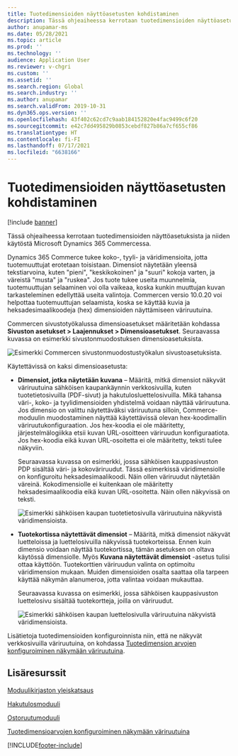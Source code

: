 ```yaml
---
title: Tuotedimensioiden näyttöasetusten kohdistaminen
description: Tässä ohjeaiheessa kerrotaan tuotedimensioiden näyttöasetuksista ja niiden käytöstä Microsoft Dynamics 365 Commercessa.
author: anupamar-ms
ms.date: 05/28/2021
ms.topic: article
ms.prod: ''
ms.technology: ''
audience: Application User
ms.reviewer: v-chgri
ms.custom: ''
ms.assetid: ''
ms.search.region: Global
ms.search.industry: ''
ms.author: anupamar
ms.search.validFrom: 2019-10-31
ms.dyn365.ops.version: ''
ms.openlocfilehash: 43f402c62cd7c9aab184152820e4fac9499c6f20
ms.sourcegitcommit: e42c7dd495829b0853cebdf827b86a7cf655cf86
ms.translationtype: HT
ms.contentlocale: fi-FI
ms.lasthandoff: 07/17/2021
ms.locfileid: "6638166"
---
```

# <a name="apply-display-settings-for-product-dimensions"></a>Tuotedimensioiden näyttöasetusten kohdistaminen

[!include [banner](includes/banner.md)]


Tässä ohjeaiheessa kerrotaan tuotedimensioiden näyttöasetuksista ja niiden käytöstä Microsoft Dynamics 365 Commercessa.

Dynamics 365 Commerce tukee koko-, tyyli- ja väridimensioita, jotta tuotemuuttujat erotetaan toisistaan. Dimensiot näytetään yleensä tekstiarvoina, kuten "pieni", "keskikokoinen" ja "suuri" kokoja varten, ja väreistä "musta" ja "ruskea". Jos tuote tukee useita muunnelmia, tuotemuuttujan selaaminen voi olla vaikeaa, koska kunkin muuttujan kuvan tarkasteleminen edellyttää useita valintoja. Commercen versio 10.0.20 voi helpottaa tuotemuuttujan selaamista, koska se käyttää kuvia ja heksadesimaalikoodeja (hex) dimensioiden näyttämiseen väriruutuina.

Commercen sivustotyökalussa dimensioasetukset määritetään kohdassa **Sivuston asetukset \> Laajennukset \> Dimensioasetukset**. Seuraavassa kuvassa on esimerkki sivustonmuodostuksen dimensioasetuksista.

![Esimerkki Commercen sivustonmuodostustyökalun sivustoasetuksista.](./dev-itpro/media/swatch_site_settings.PNG)

Käytettävissä on kaksi dimensioasetusta:

- **Dimensiot, jotka näytetään kuvana** – Määritä, mitkä dimensiot näkyvät väriruutuina sähköisen kaupankäynnin verkkosivuilla, kuten tuotetietosivuilla (PDF-sivut) ja hakutulosluettelosivuilla. Mikä tahansa väri-, koko- ja tyylidimensioiden yhdistelmä voidaan näyttää väriruutuna. Jos dimensio on valittu näytettäväksi väriruutuna silloin, Commerce-moduulin muodostaminen näyttää käytettävissä olevan hex-koodimallin väriruutukonfiguraation. Jos hex-koodia ei ole määritetty, järjestelmälogiikka etsii kuvan URL-osoitteen väriruudun konfiguraatiota. Jos hex-koodia eikä kuvan URL-osoitetta ei ole määritetty, teksti tulee näkyviin.

    Seuraavassa kuvassa on esimerkki, jossa sähköisen kauppasivuston PDP sisältää väri- ja kokoväriruudut. Tässä esimerkissä väridimensiolle on konfiguroitu heksadesimaalikoodi. Näin ollen väriruudut näytetään väreinä. Kokodimensiolle ei kuitenkaan ole määritetty heksadesimaalikoodia eikä kuvan URL-osoitetta. Näin ollen näkyvissä on teksti.

    ![Esimerkki sähköisen kaupan tuotetietosivulla väriruutuina näkyvistä väridimensioista.](./dev-itpro/media/swatch_pdp.png)

- **Tuotekortissa näytettävät dimensiot** – Määritä, mitkä dimensiot näkyvät luetteloissa ja luettelosivuilla näkyvissä tuotekorteissa. Ennen kuin dimensio voidaan näyttää tuotekortissa, tämän asetuksen on oltava käytössä dimensiolle. Myös **Kuvana näytettävät dimensiot** -asetus tulisi ottaa käyttöön. Tuotekorttien väriruudun valinta on optimoitu väridimension mukaan. Muiden dimensioiden osalta saattaa olla tarpeen käyttää näkymän alanumeroa, jotta valintaa voidaan mukauttaa.

    Seuraavassa kuvassa on esimerkki, jossa sähköisen kauppasivuston luettelosivu sisältää tuotekortteja, joilla on väriruudut.

    ![Esimerkki sähköisen kaupan luettelosivulla väriruutuina näkyvistä väridimensioista.](./dev-itpro/media/swatch_searchresults.PNG)

Lisätietoja tuotedimensioiden konfiguroinnista niin, että ne näkyvät verkkosivuilla väriruutuina, on kohdassa [Tuotedimension arvojen konfiguroiminen näkymään väriruutuina](./dev-itpro/dimensions-swatch.md).

## <a name="additional-resources"></a>Lisäresurssit

[Moduulikirjaston yleiskatsaus](starter-kit-overview.md)

[Hakutulosmoduuli](search-result-module.md)

[Ostoruutumoduuli](add-buy-box.md)

[Tuotedimensioarvojen konfiguroiminen näkymään väriruutuina](./dev-itpro/dimensions-swatch.md)

[!INCLUDE[footer-include](../includes/footer-banner.md)]
